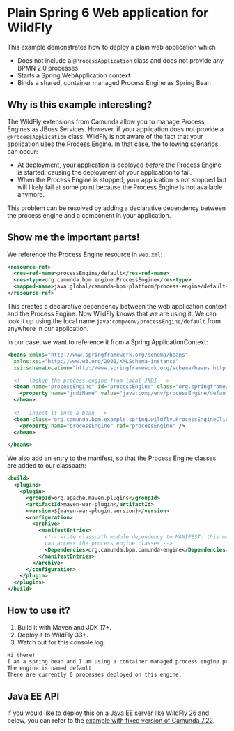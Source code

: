 # Plain Spring 6 Web application for WildFly

This example demonstrates how to deploy a plain web application which

  * Does not include a `@ProcessApplication` class and does not provide any BPMN 2.0 processes
  * Starts a Spring WebApplication context
  * Binds a shared, container managed Process Engine as Spring Bean

## Why is this example interesting?

The WildFly extensions from Camunda allow you to manage Process Engines as JBoss Services. However, 
if your application does not provide a `@ProcessApplication` class, WildFly is not aware of the
fact that your application uses the Process Engine. In that case, the following scenarios can occur:

  * At deployment, your application is deployed *before* the Process Engine is started, causing the 
    deployment of your application to fail.
  * When the Process Engine is stopped, your application is not stopped but will likely fail at some
    point because the Process Engine is not available anymore.

This problem can be resolved by adding a declarative dependency between the process engine and a 
component in your application.

## Show me the important parts!

We reference the Process Engine resource in `web.xml`:

```xml
<resource-ref>
  <res-ref-name>processEngine/default</res-ref-name>
  <res-type>org.camunda.bpm.engine.ProcessEngine</res-type>
  <mapped-name>java:global/camunda-bpm-platform/process-engine/default</mapped-name>
</resource-ref>
```

This creates a declarative dependency between the web application context and the Process Engine. 
Now WildFly knows that we are using it. We can look it up using the local name `java:comp/env/processEngine/default` 
from anywhere in our application.

In our case, we want to reference it from a Spring ApplicationContext:

```xml
<beans xmlns="http://www.springframework.org/schema/beans"
  xmlns:xsi="http://www.w3.org/2001/XMLSchema-instance"
  xsi:schemaLocation="http://www.springframework.org/schema/beans http://www.springframework.org/schema/beans/spring-beans.xsd">

  <!-- lookup the process engine from local JNDI -->
  <bean name="processEngine" id="processEngine" class="org.springframework.jndi.JndiObjectFactoryBean">
    <property name="jndiName" value="java:comp/env/processEngine/default" />
  </bean>
  
  <!-- inject it into a bean -->
  <bean class="org.camunda.bpm.example.spring.wildfly.ProcessEngineClient">
    <property name="processEngine" ref="processEngine" />
  </bean>

</beans>
```

We also add an entry to the manifest, so that the Process Engine classes are added to our classpath:

```xml
<build>
  <plugins>
    <plugin>
      <groupId>org.apache.maven.plugins</groupId>
      <artifactId>maven-war-plugin</artifactId>
      <version>${maven-war-plugin.version}</version>
      <configuration>
        <archive>
          <manifestEntries>
            <!-- write classpath module dependency to MANIFEST: this makes sure we 
            can access the process engine classes -->
            <Dependencies>org.camunda.bpm.camunda-engine</Dependencies>
          </manifestEntries>
        </archive>
      </configuration>
    </plugin>
  </plugins>
</build>
```

## How to use it?

1. Build it with Maven and JDK 17+.
2. Deploy it to WildFly 33+.
3. Watch out for this console log:

```bash
Hi there!
I am a spring bean and I am using a container managed process engine provided as JBoss Service for all applications to share.
The engine is named default.
There are currently 0 processes deployed on this engine.
```

## Java EE API

If you would like to deploy this on a Java EE server like WildFly 26 and below, you can refer to the [example with fixed version of Camunda 7.22](https://github.com/camunda/camunda-bpm-examples/tree/7.22/deployment/spring-wildfly-non-pa).
